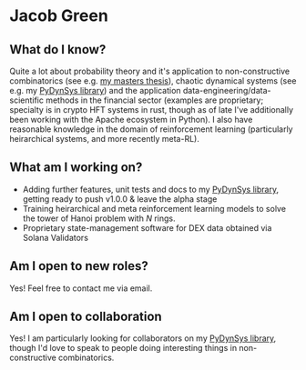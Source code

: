 # Jacob Green 

## What do I know? 

Quite a lot about probability theory and it's application to non-constructive combinatorics (see e.g. [my masters thesis](https://jg1011.github.io/)), chaotic dynamical systems (see e.g. my [PyDynSys library](https://github.com/jg1011/PyDynSys)) and the application data-engineering/data-scientific methods in the financial sector (examples are proprietary; specialty is in crypto HFT systems in rust, though as of late I've additionally been working with the Apache ecosystem in Python). I also have reasonable knowledge in the domain of reinforcement learning (particularly heirarchical systems, and more recently meta-RL). 

## What am I working on? 

- Adding further features, unit tests and docs to my [PyDynSys library](https://github.com/jg1011/PyDynSys), getting ready to push v1.0.0 & leave the alpha stage
- Training heirarchical and meta reinforcement learning models to solve the tower of Hanoi problem with $N$ rings.
- Proprietary state-management software for DEX data obtained via Solana Validators

## Am I open to new roles? 

Yes! Feel free to contact me via email. 

## Am I open to collaboration 

Yes! I am particularly looking for collaborators on my [PyDynSys library](https://github.com/jg1011/PyDynSys), though I'd love to speak to people doing interesting things in non-constructive combinatorics.
